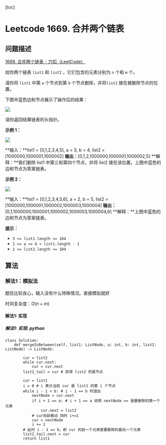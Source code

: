 [toc]

# Leetcode 1669. 合并两个链表

## 问题描述

[1669. 合并两个链表 - 力扣（LeetCode）](https://leetcode-cn.com/problems/merge-in-between-linked-lists/)

给你两个链表 `list1` 和 `list2` ，它们包含的元素分别为 `n` 个和 `m` 个。

请你将 `list1` 中第 `a` 个节点到第 `b` 个节点删除，并将`list2` 接在被删除节点的位置。

下图中蓝色边和节点展示了操作后的结果：

![](https://assets.leetcode-cn.com/aliyun-lc-upload/uploads/2020/11/28/fig1.png)

请你返回结果链表的头指针。

**示例 1：**

![](https://assets.leetcode-cn.com/aliyun-lc-upload/uploads/2020/11/28/merge_linked_list_ex1.png)

**输入：**list1 = \[0,1,2,3,4,5\], a = 3, b = 4, list2 = \[1000000,1000001,1000002\]
**输出：**\[0,1,2,1000000,1000001,1000002,5\]
**解释：**我们删除 list1 中第三和第四个节点，并将 list2 接在该位置。上图中蓝色的边和节点为答案链表。

**示例 2：**

![](https://assets.leetcode-cn.com/aliyun-lc-upload/uploads/2020/11/28/merge_linked_list_ex2.png)

**输入：**list1 = \[0,1,2,3,4,5,6\], a = 2, b = 5, list2 = \[1000000,1000001,1000002,1000003,1000004\]
**输出：**\[0,1,1000000,1000001,1000002,1000003,1000004,6\]
**解释：**上图中蓝色的边和节点为答案链表。

**提示：**

*   `3 <= list1.length <= 104`
*   `1 <= a <= b < list1.length - 1`
*   `1 <= list2.length <= 104`

## 算法

### 解法1：模拟法

题目比较良心，输入没有什么特殊情况。直接模拟就好

时间复杂度：$O(n + m)$

#### 解法1: 实现


##### 解法1: 实现: python

```
class Solution:
    def mergeInBetween(self, list1: ListNode, a: int, b: int, list2: ListNode) -> ListNode:
   
        cur = list2
        while cur.next:
            cur = cur.next
        list2_tail = cur # 获得 list2 的尾节点
        
        cur = list1   
        i = 0 # i 表示当前 cur 是 list1 的第 i 个节点
        while i - 1 < b: # i - 1 == b 时退出
            nextNode = cur.next
            if i + 1 == a: # i + 1 == a 说明 nextNode == 是要删除的第一个元素
                cur.next = list2
            # cur向前移动 同时 i+=1
            cur = nextNode
            i += 1
        # 此时 i - 1 == b，即 cur 的前一个元素是要删除的最后一个元素
        list2_tail.next = cur
        return list1
```
                
            
            
        